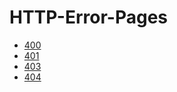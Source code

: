 # HTTP-Error-Pages

- [400](https://errors.nex.li/400.html)
- [401](https://errors.nex.li/401.html)
- [403](https://errors.nex.li/403.html)
- [404](https://errors.nex.li/404.html)
